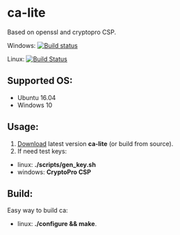 # ca-lite 

Based on openssl and cryptopro CSP.

Windows: [![Build status](https://ci.appveyor.com/api/projects/status/8b53ekvj6ngbjoyo?svg=true)](https://ci.appveyor.com/project/fullincome/ca-lite)

Linux: [![Build Status](https://travis-ci.org/fullincome/ca-lite.svg?branch=master)](https://travis-ci.org/fullincome/ca-lite)

## Supported OS:
- Ubuntu 16.04
- Windows 10

## Usage: 
1. [Download](https://github.com/fullincome/ca-lite/releases/latest) latest version **ca-lite** (or build from source).  
2. If need test keys:
 - linux: **./scripts/gen_key.sh**
 - windows: **CryptoPro CSP**

## Build:  
Easy way to build ca:
- linux: **./configure && make**.

